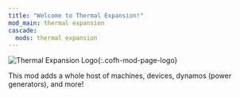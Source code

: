 ```yaml
---
title: "Welcome to Thermal Expansion!"
mod_main: thermal expansion
cascade:
  mods: thermal expansion
---
```


![Thermal Expansion Logo](/images/logos/1.16/thermal-expansion.png){:.cofh-mod-page-logo}

This mod adds a whole host of machines, devices, dynamos (power generators), and more!
